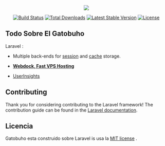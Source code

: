 <p align="center"><img src="https://laravel.com/assets/img/components/logo-laravel.svg"></p>

<p align="center">
<a href="https://travis-ci.org/laravel/framework"><img src="https://travis-ci.org/laravel/framework.svg" alt="Build Status"></a>
<a href="https://packagist.org/packages/laravel/framework"><img src="https://poser.pugx.org/laravel/framework/d/total.svg" alt="Total Downloads"></a>
<a href="https://packagist.org/packages/laravel/framework"><img src="https://poser.pugx.org/laravel/framework/v/stable.svg" alt="Latest Stable Version"></a>
<a href="https://packagist.org/packages/laravel/framework"><img src="https://poser.pugx.org/laravel/framework/license.svg" alt="License"></a>
</p>

## Todo Sobre El Gatobuho

Laravel :

- Multiple back-ends for [session](https://laravel.com/docs/session) and [cache](https://laravel.com/docs/cache) storage.

- **[Webdock, Fast VPS Hosting](https://www.webdock.io/en)**
- [UserInsights](https://userinsights.com)


## Contributing

Thank you for considering contributing to the Laravel framework! The contribution guide can be found in the [Laravel documentation](https://laravel.com/docs/contributions).

## Licencia

Gatobuho esta construido sobre Laravel is usa la [MIT license](https://opensource.org/licenses/MIT) .
